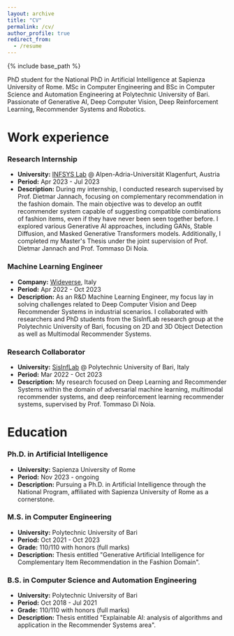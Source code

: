 ```yaml
---
layout: archive
title: "CV"
permalink: /cv/
author_profile: true
redirect_from:
  - /resume
---
```


{% include base_path %}

PhD student for the National PhD in Artificial Intelligence at Sapienza University of Rome. MSc in Computer Engineering and BSc in Computer Science and Automation Engineering at Polytechnic University of Bari. Passionate of Generative AI, Deep Computer Vision, Deep Reinforcement Learning, Recommender Systems and Robotics.


Work experience
======

### Research Internship 
* **University:** [INFSYS Lab](https://www.aau.at/en/aics/research-groups/infsys/) @ Alpen-Adria-Universität Klagenfurt, Austria
* **Period:** Apr 2023 - Jul 2023
* **Description:** During my internship, I conducted research supervised by Prof. Dietmar Jannach, focusing on complementary recommendation in the fashion domain. The main objective was to develop an outfit recommender system capable of suggesting compatible combinations of fashion items, even if they have never been seen together before. I explored various Generative AI approaches, including GANs, Stable Diffusion, and Masked Generative Transformers models. Additionally, I completed my Master's Thesis under the joint supervision of Prof. Dietmar Jannach and Prof. Tommaso Di Noia.

### Machine Learning Engineer
* **Company:** [Wideverse](https://www.wideverse.com/), Italy
* **Period:** Apr 2022 - Oct 2023
* **Description:** As an R&D Machine Learning Engineer, my focus lay in solving challenges related to Deep Computer Vision and Deep Recommender Systems in industrial scenarios. I collaborated with researchers and PhD students from the SisInfLab research group at the Polytechnic University of Bari, focusing on 2D and 3D Object Detection as well as Multimodal Recommender Systems.

### Research Collaborator 
* **University:** [SisInfLab](https://sisinflab.poliba.it/) @ Polytechnic University of Bari, Italy
* **Period:** Mar 2022 - Oct 2023
* **Description:** My research focused on Deep Learning and Recommender Systems within the domain of adversarial machine learning, multimodal recommender systems, and deep reinforcement learning recommender systems, supervised by Prof. Tommaso Di Noia.



Education
======

### Ph.D. in Artificial Intelligence 
* **University:** Sapienza University of Rome
* **Period:** Nov 2023 - ongoing
* **Description:** Pursuing a Ph.D. in Artificial Intelligence through the National Program, affiliated with Sapienza University of Rome as a cornerstone.


### M.S. in Computer Engineering
* **University:** Polytechnic University of Bari
* **Period:** Oct 2021 - Oct 2023
* **Grade:** 110/110 with honors (full marks)
* **Description:** Thesis entitled "Generative Artificial Intelligence for Complementary Item Recommendation in the Fashion Domain".


### B.S. in Computer Science and Automation Engineering
* **University:** Polytechnic University of Bari
* **Period:** Oct 2018 - Jul 2021
* **Grade:** 110/110 with honors (full marks)
* **Description:** Thesis entitled "Explainable AI: analysis of algorithms and application in the Recommender Systems area".

